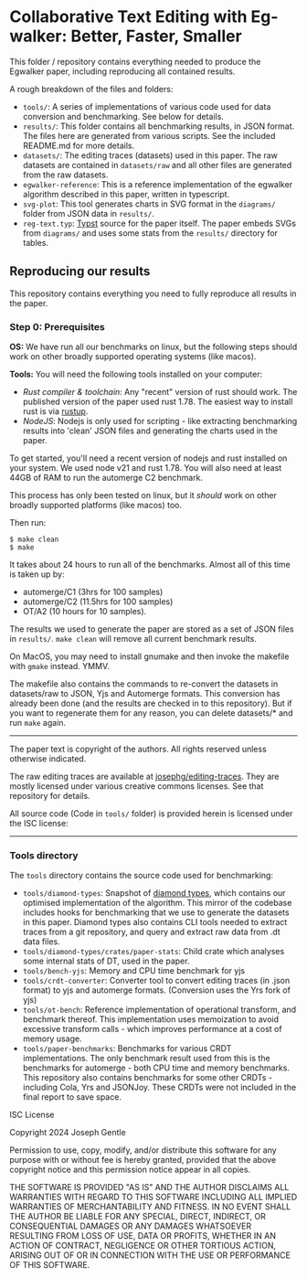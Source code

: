 # Collaborative Text Editing with Eg-walker: Better, Faster, Smaller

This folder / repository contains everything needed to produce the Egwalker paper, including reproducing all contained results.

A rough breakdown of the files and folders:

- `tools/`: A series of implementations of various code used for data conversion and benchmarking. See below for details.
- `results/`: This folder contains all benchmarking results, in JSON format. The files here are generated from various scripts. See the included README.md for more details.
- `datasets/`: The editing traces (datasets) used in this paper. The raw datasets are contained in `datasets/raw` and all other files are generated from the raw datasets.
- `egwalker-reference`: This is a reference implementation of the egwalker algorithm described in this paper, written in typescript.
- `svg-plot`: This tool generates charts in SVG format in the `diagrams/` folder from JSON data in `results/`.
- `reg-text.typ`: [Typst](https://typst.app/) source for the paper itself. The paper embeds SVGs from `diagrams/` and uses some stats from the `results/` directory for tables.


## Reproducing our results

This repository contains everything you need to fully reproduce all results in the paper.

### Step 0: Prerequisites

**OS:** We have run all our benchmarks on linux, but the following steps should work on other broadly supported operating systems (like macos).

**Tools:** You will need the following tools installed on your computer:

- *Rust compiler & toolchain*: Any "recent" version of rust should work. The published version of the paper used rust 1.78. The easiest way to install rust is via [rustup](https://rustup.rs/).
- *NodeJS*: Nodejs is only used for scripting - like extracting benchmarking results into 'clean' JSON files and generating the charts used in the paper.

To get started, you'll need a recent version of nodejs and rust installed on your system. We used node v21 and rust 1.78. You will also need at least 44GB of RAM to run the automerge C2 benchmark.

This process has only been tested on linux, but it *should* work on other broadly supported platforms (like macos) too.

Then run:

```
$ make clean
$ make
```

It takes about 24 hours to run all of the benchmarks. Almost all of this time is taken up by:

- automerge/C1 (3hrs for 100 samples)
- automerge/C2 (11.5hrs for 100 samples)
- OT/A2 (10 hours for 10 samples).

The results we used to generate the paper are stored as a set of JSON files in `results/`. `make clean` will remove all current benchmark results.

On MacOS, you may need to install gnumake and then invoke the makefile with `gmake` instead. YMMV.

The makefile also contains the commands to re-convert the datasets in datasets/raw to JSON, Yjs and Automerge formats. This conversion has already been done (and the results are checked in to this repository). But if you want to regenerate them for any reason, you can delete datasets/* and run `make` again.

---

The paper text is copyright of the authors. All rights reserved unless otherwise indicated.

The raw editing traces are available at [josephg/editing-traces](https://github.com/josephg/editing-traces). They are mostly licensed under various creative commons licenses. See that repository for details.

All source code (Code in `tools/` folder) is provided herein is licensed under the ISC license:

---

### Tools directory

The `tools` directory contains the source code used for benchmarking:

- `tools/diamond-types`: Snapshot of [diamond types](https://github.com/josephg/diamond-types), which contains our optimised implementation of the algorithm. This mirror of the codebase includes hooks for benchmarking that we use to generate the datasets in this paper. Diamond types also contains CLI tools needed to extract traces from a git repository, and query and extract raw data from .dt data files.
- `tools/diamond-types/crates/paper-stats`: Child crate which analyses some internal stats of DT, used in the paper.
- `tools/bench-yjs`: Memory and CPU time benchmark for yjs
- `tools/crdt-converter`: Converter tool to convert editing traces (in .json format) to yjs and automerge formats. (Conversion uses the Yrs fork of yjs)
- `tools/ot-bench`: Reference implementation of operational transform, and benchmark thereof. This implementation uses memoization to avoid excessive transform calls - which improves performance at a cost of memory usage.
- `tools/paper-benchmarks`: Benchmarks for various CRDT implementations. The only benchmark result used from this is the benchmarks for automerge - both CPU time and memory benchmarks. This repository also contains benchmarks for some other CRDTs - including Cola, Yrs and JSONJoy. These CRDTs were not included in the final report to save space.


ISC License

Copyright 2024 Joseph Gentle

Permission to use, copy, modify, and/or distribute this software for any purpose with or without fee is hereby granted, provided that the above copyright notice and this permission notice appear in all copies.

THE SOFTWARE IS PROVIDED "AS IS" AND THE AUTHOR DISCLAIMS ALL WARRANTIES WITH REGARD TO THIS SOFTWARE INCLUDING ALL IMPLIED WARRANTIES OF MERCHANTABILITY AND FITNESS. IN NO EVENT SHALL THE AUTHOR BE LIABLE FOR ANY SPECIAL, DIRECT, INDIRECT, OR CONSEQUENTIAL DAMAGES OR ANY DAMAGES WHATSOEVER RESULTING FROM LOSS OF USE, DATA OR PROFITS, WHETHER IN AN ACTION OF CONTRACT, NEGLIGENCE OR OTHER TORTIOUS ACTION, ARISING OUT OF OR IN CONNECTION WITH THE USE OR PERFORMANCE OF THIS SOFTWARE.